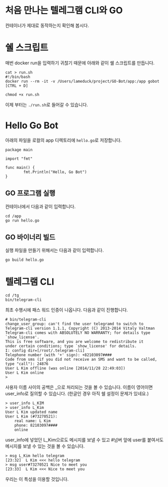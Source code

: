 # 처음 만나는 텔레그램 CLI와 GO

컨테이너가 제대로 동작하는지 확인해 봅시다.

# 쉘 스크립트

매번 docker run을 입력하기 귀찮기 때문에 아래와 같이 쉘 스크립트를 만듭니다.

````
cat > run.sh
#!/bin/bash
docker run --rm -it -v /Users/lameduck/project/GO-Bot/app:/app gobot
[CTRL + D]

chmod +x run.sh
````

이제 부터는 `./run.sh`로 들어갈 수 있습니다.


# Hello Go Bot

아래의 파일을 로컬의 app 디렉토리에 `hello.go`로 저장합니다.

````
package main

import "fmt"

func main() {
	    fmt.Println("Hello, Go Bot")
}
````

## GO 프로그램 실행

컨테이너에서 다음과 같이 입력합니다.

````
cd /app
go run hello.go
````

## GO 바이너리 빌드

실행 파일을 만들기 위해서는 다음과 같이 입력합니다.

````
go build hello.go
````

# 텔레그램 CLI

````
cd /tg
bin/telegram-cli
````

최초 수행시에 패스 워드 인증이 나옵니다. 다음과 같이 진행합니다.

````
# bin/telegram-cli 
change_user_group: can't find the user telegramd to switch to
Telegram-cli version 1.1.1, Copyright (C) 2013-2014 Vitaly Valtman
Telegram-cli comes with ABSOLUTELY NO WARRANTY; for details type `show_license'.
This is free software, and you are welcome to redistribute it
under certain conditions; type `show_license' for details.
I: config dir=[/root/.telegram-cli]
Telephone number (with '+' sign): +82103097####
Code from sms (if you did not receive an SMS and want to be called, type "call"): 24876
User L Kim offline (was online [2014/11/28 22:49:03])
User L Kim online
> 
````

사용자 이름 사이의 공백은 _으로 처리되는 것을 볼 수 있습니다. 이름이 영어이면 user_info로 질의할 수 있습니다. (한글인 경우 아직 쉘 설정이 문제가 있네요.)

````
> user_info L_KIM
> user_info L_Kim
User L Kim updated name
User L Kim (#73270521):
	real name: L Kim
	phone: 82103097####
	online
````

user_info에 넣었던 L_Kim으로도 메시지를 보낼 수 있고 #넘버 앞에 user를 붙여서도 메시지를 보낼 수 있는 것을 볼 수 있습니다.

````
> msg L_Kim hello telegram
[23:32]  L Kim <<< hello telegram
> msg user#73270521 Nice to meet you
[23:33]  L Kim <<< Nice to meet you
````

우리는 이 특성을 이용할 것입니다.
